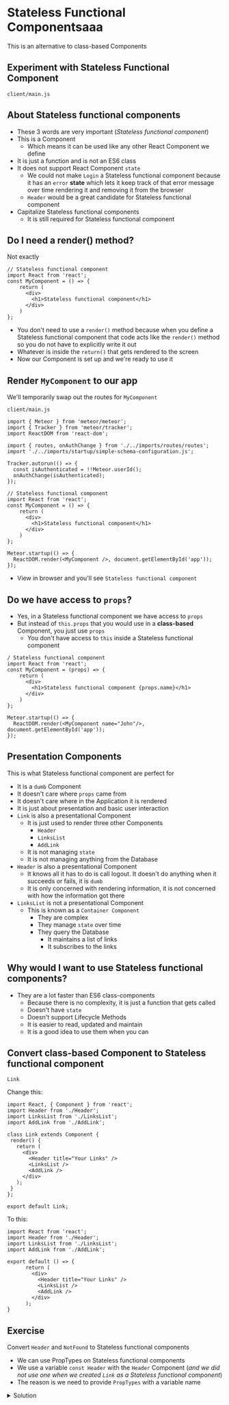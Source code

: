 # Stateless Functional Componentsaaa
This is an alternative to class-based Components

## Experiment with Stateless Functional Component
`client/main.js`

## About Stateless functional components
* These 3 words are very important (_Stateless functional component_)
* This is a Component
    - Which means it can be used like any other React Component we define
* It is just a function and is not an ES6 class
* It does not support React Component `state`
    - We could not make `Login` a Stateless functional component because it has an `error` **state** which lets it keep track of that error message over time rendering it and removing it from the browser
    - `Header` would be a great candidate for Stateless functional component
* Capitalize Stateless functional components
    - It is still required for Stateless functional component

## Do I need a render() method?
Not exactly

```
// Stateless functional component
import React from 'react';
const MyComponent = () => {
    return (
      <div>
        <h1>Stateless functional component</h1>
      </div>
    )
};
```

* You don't need to use a `render()` method because when you define a Stateless functional component that code acts like the `render()` method so you do not have to explicitly write it out
* Whatever is inside the `return()` that gets rendered to the screen
* Now our Component is set up and we're ready to use it

## Render `MyComponent` to our app
We'll temporarily swap out the routes for `MyComponent`

`client/main.js`

```
import { Meteor } from 'meteor/meteor';
import { Tracker } from 'meteor/tracker';
import ReactDOM from 'react-dom';

import { routes, onAuthChange } from './../imports/routes/routes';
import './../imports/startup/simple-schema-configuration.js';

Tracker.autorun(() => {
  const isAuthenticated = !!Meteor.userId();
  onAuthChange(isAuthenticated);
});

// Stateless functional component
import React from 'react';
const MyComponent = () => {
    return (
      <div>
        <h1>Stateless functional component</h1>
      </div>
    )
};

Meteor.startup(() => {
  ReactDOM.render(<MyComponent />, document.getElementById('app'));
});
```

* View in browser and you'll see `Stateless functional component`

## Do we have access to `props`?
* Yes, in a Stateless functional component we have access to `props`
* But instead of `this.props` that you would use in a **class-based** Component, you just use `props`
    - You don't have access to `this` inside a Stateless functional component

```
/ Stateless functional component
import React from 'react';
const MyComponent = (props) => {
    return (
      <div>
        <h1>Stateless functional component {props.name}</h1>
      </div>
    )
};

Meteor.startup(() => {
  ReactDOM.render(<MyComponent name="John"/>, document.getElementById('app'));
});
```

## Presentation Components
This is what Stateless functional component are perfect for

* It is a `dumb` Component
* It doesn't care where `props` came from
* It doesn't care where in the Application it is rendered
* It is just about presentation and basic user interaction
* `Link` is also a presentational Component
    - It is just used to render three other Components
        + `Header`
        + `LinksList`
        + `AddLink`
    - It is not managing `state`
    - It is not managing anything from the Database
* `Header` is also a presentational Component
    - It knows all it has to do is call logout. It doesn't do anything when it succeeds or fails, it is `dumb`
    - It is only concerned with rendering information, it is not concerned with how the information got there
* `LinksList` is not a presentational Component
    - This is known as a `Container Component`
        + They are complex
        + They manage `state` over time
        + They query the Database
            * It maintains a list of links
            * It subscribes to the links

## Why would I want to use Stateless functional components?
* They are a lot faster than ES6 class-components
    - Because there is no complexity, it is just a function that gets called
    - Doesn't have `state`
    - Doesn't support Lifecycle Methods
    - It is easier to read, updated and maintain
    - It is a good idea to use them when you can

## Convert class-based Component to Stateless functional component
`Link`

Change this:

```
import React, { Component } from 'react';
import Header from './Header';
import LinksList from './LinksList';
import AddLink from './AddLink';

class Link extends Component {
 render() {
   return (
     <div>
       <Header title="Your Links" />
       <LinksList />
       <AddLink />
     </div>
   );
 }
};

export default Link;
```

To this:

```
import React from 'react';
import Header from './Header';
import LinksList from './LinksList';
import AddLink from './AddLink';

export default () => {
      return (
        <div>
          <Header title="Your Links" />
          <LinksList />
          <AddLink />
        </div>
      );
}
```

## Exercise
Convert `Header` and `NotFound` to Stateless functional components

* We can use PropTypes on Stateless functional components
* We use a variable `const Header` with the `Header` Component (_and we did not use one when we created `Link` as a Stateless functional component_)
* The reason is we need to provide `PropTypes` with a variable name

<details>
  <summary>Solution</summary>
`Header.js`

```
import React from 'react';
import { Accounts } from 'meteor/accounts-base';
import PropTypes from 'prop-types';

const Header = (props) => {
    const onLogout = () => {
      Accounts.logout();
    }
    return (
      <div>
        <h1>{props.title}</h1>
        <button onClick={onLogout()}>Logout</button>
      </div>
    );
};

Header.propTypes = {
  title: PropTypes.string.isRequired
}

export default Header;
```

### Alternative Way
Easier way to call function

```
import React from 'react';
import { Accounts } from 'meteor/accounts-base';
import PropTypes from 'prop-types';

const Header = (props) => {
    
    return (
      <div>
        <h1>{props.title}</h1>
        <button onClick={() => {
          Accounts.logout();
        }}>Logout</button>
      </div>
    );
};

Header.propTypes = {
  title: PropTypes.string.isRequired
}

export default Header;
```

We can use ES6 syntax to simplify even further

```
import React from 'react';
import { Accounts } from 'meteor/accounts-base';
import PropTypes from 'prop-types';

const Header = (props) => {

    return (
      <div>
        <h1>{props.title}</h1>
        <button onClick={() => Accounts.logout() }>Logout</button>
      </div>
    );
};

Header.propTypes = {
  title: PropTypes.string.isRequired
}

export default Header;
```

## Note - You would not want to do this:

`<button onClick={Accounts.logout}>Logout</button>`

That would call `Accounts.logout()` with an event argument and that could cause unexpected behavior

* Test and it should work as before
* Change the `prop` for Header to a Number and see 

![if the PropTypes warning is triggered](https://i.imgur.com/YH7HQ68.png)

`NotFound`

```
import React from 'react';

export default () => {
    return <p>Not Found</p>
};
```
</details>
